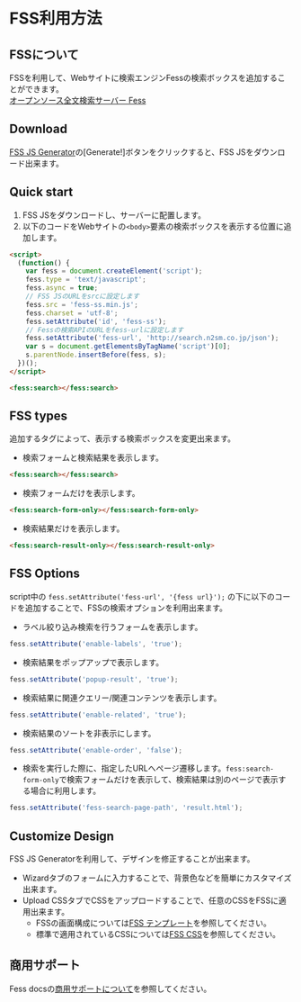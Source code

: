 # FSS利用方法

## FSSについて

FSSを利用して、Webサイトに検索エンジンFessの検索ボックスを追加することができます。  
[オープンソース全文検索サーバー Fess](http://fess.codelibs.org/ja/)

## Download

[FSS JS Generator](/)の[Generate!]ボタンをクリックすると、FSS JSをダウンロード出来ます。

## Quick start
1. FSS JSをダウンロードし、サーバーに配置します。
1. 以下のコードをWebサイトの`<body>`要素の検索ボックスを表示する位置に追加します。

```html
<script>
  (function() {
    var fess = document.createElement('script');
    fess.type = 'text/javascript';
    fess.async = true;
    // FSS JSのURLをsrcに設定します
    fess.src = 'fess-ss.min.js';
    fess.charset = 'utf-8';
    fess.setAttribute('id', 'fess-ss');
    // Fessの検索APIのURLをfess-urlに設定します
    fess.setAttribute('fess-url', 'http://search.n2sm.co.jp/json');
    var s = document.getElementsByTagName('script')[0];
    s.parentNode.insertBefore(fess, s);
  })();
</script>

<fess:search></fess:search>
```

## FSS types

追加するタグによって、表示する検索ボックスを変更出来ます。

* 検索フォームと検索結果を表示します。
```html
<fess:search></fess:search>
```
* 検索フォームだけを表示します。
```html
<fess:search-form-only></fess:search-form-only>
```
* 検索結果だけを表示します。
```html
<fess:search-result-only></fess:search-result-only>
```

## FSS Options

script中の `fess.setAttribute('fess-url', '{fess url}');` の下に以下のコードを追加することで、FSSの検索オプションを利用出来ます。

* ラベル絞り込み検索を行うフォームを表示します。
```javascript
fess.setAttribute('enable-labels', 'true');
```
* 検索結果をポップアップで表示します。
```javascript
fess.setAttribute('popup-result', 'true');
```
* 検索結果に関連クエリー/関連コンテンツを表示します。
```javascript
fess.setAttribute('enable-related', 'true');
```
* 検索結果のソートを非表示にします。
```javascript
fess.setAttribute('enable-order', 'false');
```
* 検索を実行した際に、指定したURLへページ遷移します。`fess:search-form-only`で検索フォームだけを表示して、検索結果は別のページで表示する場合に利用します。
```javascript
fess.setAttribute('fess-search-page-path', 'result.html');
```

## Customize Design

FSS JS Generatorを利用して、デザインを修正することが出来ます。

* Wizardタブのフォームに入力することで、背景色などを簡単にカスタマイズ出来ます。
* Upload CSSタブでCSSをアップロードすることで、任意のCSSをFSSに適用出来ます。
    * FSSの画面構成については[FSS テンプレート](https://github.com/codelibs/fess-site-search/tree/master/fss/11.4/src/templates)を参照してください。
    * 標準で適用されているCSSについては[FSS CSS](https://github.com/codelibs/fess-site-search/tree/master/fss/11.4/src/css)を参照してください。

## 商用サポート

Fess docsの[商用サポートについて](http://fess.codelibs.org/ja/support-services.html)を参照してください。

